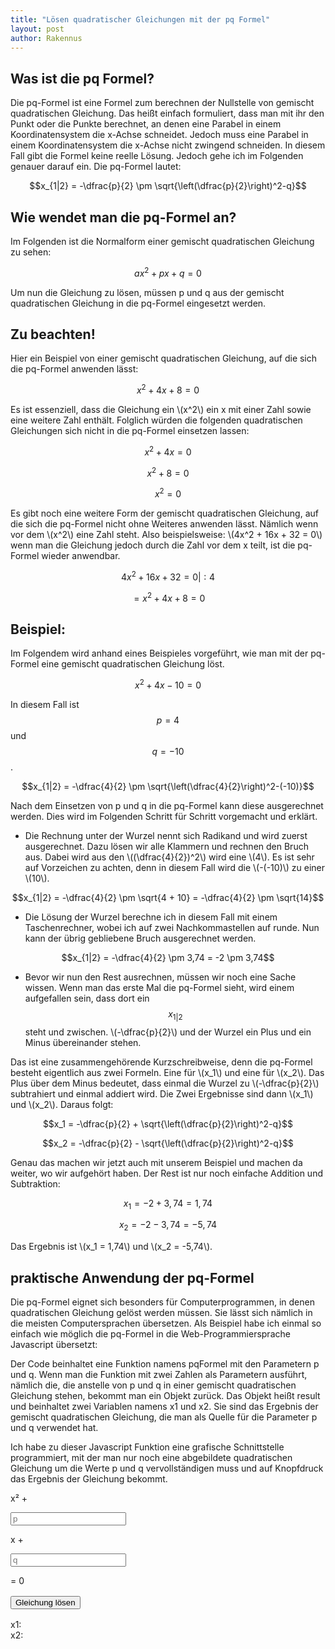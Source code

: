 ```yaml
---
title: "Lösen quadratischer Gleichungen mit der pq Formel"
layout: post
author: Rakennus
---
```


## Was ist die pq Formel?

Die pq-Formel ist eine Formel zum berechnen der Nullstelle von gemischt quadratischen Gleichung. Das heißt einfach formuliert, dass man mit ihr den Punkt oder die Punkte berechnet, an denen eine Parabel in einem Koordinatensystem die x-Achse schneidet. Jedoch muss eine Parabel in einem Koordinatensystem die x-Achse nicht zwingend schneiden. In diesem Fall gibt die Formel keine reelle Lösung. Jedoch gehe ich im Folgenden genauer darauf ein.
Die pq-Formel lautet:

$$x_{1|2} = -\dfrac{p}{2} \pm \sqrt{\left(\dfrac{p}{2}\right)^2-q}$$

## Wie wendet man die pq-Formel an?

Im Folgenden ist die Normalform einer gemischt quadratischen Gleichung zu sehen:

$$ax^2 + px + q = 0$$

Um nun die Gleichung zu lösen, müssen p und q aus der gemischt quadratischen Gleichung in die pq-Formel eingesetzt werden.

## Zu beachten!

Hier ein Beispiel von einer gemischt quadratischen Gleichung, auf die sich die pq-Formel anwenden lässt:

$$x^2 + 4x + 8 = 0$$

Es ist essenziell, dass die Gleichung ein \\(x^2\\) ein x mit einer Zahl sowie eine weitere Zahl enthält. Folglich würden die folgenden quadratischen Gleichungen sich nicht in die pq-Formel einsetzen lassen:

$$x^2 + 4x = 0$$

$$x^2 + 8 = 0$$

$$x^2 = 0$$

Es gibt noch eine weitere Form der gemischt quadratischen Gleichung, auf die sich die pq-Formel nicht ohne Weiteres anwenden lässt. Nämlich wenn vor dem \\(x^2\\) eine Zahl steht. Also beispielsweise: \\(4x^2 + 16x + 32 = 0\\)
wenn man die Gleichung jedoch durch die Zahl vor dem x teilt, ist die pq-Formel wieder anwendbar.

$$4x^2 + 16x + 32 = 0 | :4$$

$$=x^2 + 4x + 8 = 0$$


## Beispiel:

Im Folgendem wird anhand eines Beispieles vorgeführt, wie man mit der pq-Formel eine gemischt quadratischen Gleichung löst.

$$x^2 + 4x - 10 = 0$$

In diesem Fall ist $$p = 4$$ und $$q = -10$$.

$$x_{1|2} = -\dfrac{4}{2} \pm \sqrt{\left(\dfrac{4}{2}\right)^2-(-10)}$$

Nach dem Einsetzen von p und q in die pq-Formel kann diese ausgerechnet werden. Dies wird im Folgenden Schritt für Schritt vorgemacht und erklärt.

- Die Rechnung unter der Wurzel nennt sich Radikand und wird zuerst ausgerechnet. Dazu lösen wir alle Klammern und rechnen den Bruch aus. Dabei wird aus den \\((\dfrac{4}{2})^2\\) wird eine \\(4\\). Es ist sehr auf Vorzeichen zu achten, denn in diesem Fall wird die \\(-(-10)\\) zu einer \\(10\\).

$$x_{1|2} = -\dfrac{4}{2} \pm \sqrt{4 + 10} = -\dfrac{4}{2} \pm \sqrt{14}$$

- Die Lösung der Wurzel berechne ich in diesem Fall mit einem Taschenrechner, wobei ich auf zwei Nachkommastellen auf runde. Nun kann der übrig gebliebene Bruch ausgerechnet werden.

$$x_{1|2} = -\dfrac{4}{2} \pm 3,74 = -2 \pm 3,74$$

- Bevor wir nun den Rest ausrechnen, müssen wir noch eine Sache wissen. Wenn man das erste Mal die pq-Formel sieht, wird einem aufgefallen sein, dass dort ein $$x_{1|2}$$ steht und zwischen.
\\(-\dfrac{p}{2}\\) und der Wurzel ein Plus und ein Minus übereinander stehen.

Das ist eine zusammengehörende Kurzschreibweise, denn die pq-Formel besteht eigentlich aus zwei Formeln. Eine für \\(x_1\\) und eine für \\(x_2\\). Das Plus über dem Minus bedeutet, dass einmal die Wurzel zu \\(-\dfrac{p}{2}\\) subtrahiert und einmal addiert wird. Die Zwei Ergebnisse sind dann \\(x_1\\) und \\(x_2\\). Daraus folgt:

$$x_1 = -\dfrac{p}{2} + \sqrt{\left(\dfrac{p}{2}\right)^2-q}$$

$$x_2 = -\dfrac{p}{2} - \sqrt{\left(\dfrac{p}{2}\right)^2-q}$$

Genau das machen wir jetzt auch mit unserem Beispiel und machen da weiter, wo wir aufgehört haben. Der Rest ist nur noch einfache Addition und Subtraktion:

$$x_1 = -2 + 3,74 = 1,74$$

$$x_2 = -2 - 3,74 = -5,74$$

Das Ergebnis ist \\(x_1 = 1,74\\) und \\(x_2 = -5,74\\).

## praktische Anwendung der pq-Formel

Die pq-Formel eignet sich besonders für Computerprogrammen, in denen quadratischen Gleichung gelöst werden müssen. Sie lässt sich nämlich in die meisten Computersprachen übersetzen. Als Beispiel habe ich einmal so einfach wie möglich die pq-Formel in die Web-Programmiersprache Javascript übersetzt:

<script src="https://gist.github.com/rakennus/0c2d5395ca1caaaf0993290271c02864.js"></script>

Der Code beinhaltet eine Funktion namens pqFormel mit den Parametern p und q. Wenn man die Funktion mit zwei Zahlen als Parametern ausführt, nämlich die, die anstelle von p und q in einer gemischt quadratischen Gleichung stehen, bekommt man ein Objekt zurück. Das Objekt heißt result und beinhaltet zwei Variablen namens x1 und x2. Sie sind das Ergebnis der gemischt quadratischen Gleichung, die man als Quelle für die Parameter p und q verwendet hat.

Ich habe zu dieser Javascript Funktion eine grafische Schnittstelle programmiert, mit der man nur noch eine abgebildete quadratischen Gleichung um die Werte p und q vervollständigen muss und auf Knopfdruck das Ergebnis der Gleichung bekommt.

<div class="programBox">
<div id="pqFormelRechner">
    <div style="margin-bottom: 16px;" id="pqFormel">
        <p>x² + </p>
        <input class="mathInput" id="p" type="text" placeholder="p">
        <p>x + </p>
        <input class="mathInput" id="q" type="text" placeholder="q">
        <p> = 0</p>
    </div>
    <button onclick="rechnung()">Gleichung lösen</button>
    <div style="margin-top: 16px;" id="mathResult">
        <div><p style="display: inline;">x1: </p><p  style="display: inline;" id="x1"></p></div>
        <div><p style="display: inline;">x2: </p><p style="display: inline;" id="x2"></p></div>
    </div>
</div>
</div>

<script>
function pqFormel(p, q){
  return this.result = {
    x1: -p / 2 + Math.sqrt(Math.pow(p / 2, 2) - q),
    x2: -p / 2 - Math.sqrt(Math.pow(p / 2, 2) - q)
  }
}

function rechnung() {
  document.getElementById("x1").innerHTML = pqFormel(document.getElementById("p").value, document.getElementById("q").value).x1
  document.getElementById("x2").innerHTML = pqFormel(document.getElementById("p").value, document.getElementById("q").value).x2
}
</script>
